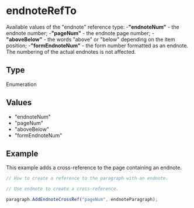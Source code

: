 # endnoteRefTo

Available values of the "endnote" reference type:
-**"endnoteNum"** - the endnote number;
-**"pageNum"** - the endnote page number;
-**"aboveBelow"** - the words "above" or "below" depending on the item position;
-**"formEndnoteNum"** - the form number formatted as an endnote. The numbering of the actual endnotes is not affected.

## Type

Enumeration

## Values

- "endnoteNum"
- "pageNum"
- "aboveBelow"
- "formEndnoteNum"


## Example

This example adds a cross-reference to the page containing an endnote.

```javascript editor-docx
// How to create a reference to the paragraph with an endnote.

// Use endnote to create a cross-reference.

paragraph.AddEndnoteCrossRef("pageNum", endnoteParagraph);
```
